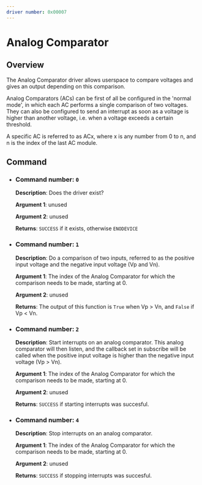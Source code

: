 ```yaml
---
driver number: 0x00007
---
```


# Analog Comparator

## Overview

The Analog Comparator driver allows userspace to compare voltages and
gives an output depending on this comparison. 

Analog Comparators (ACs) can be first of all be configured in the 'normal
mode', in which each AC performs a single comparison of two voltages. They can
also be configured to send an interrupt as soon as a voltage is higher than another voltage, i.e. when a voltage exceeds a certain threshold. 

A specific AC is referred to as ACx, where x is any number from 0 to n, and n is
the index of the last AC module.

## Command

  * ### Command number: `0`

    **Description**: Does the driver exist?

    **Argument 1**: unused

    **Argument 2**: unused

    **Returns**: `SUCCESS` if it exists, otherwise `ENODEVICE`

  * ### Command number: `1`

    **Description**: Do a comparison of two inputs, referred to as the positive
    input voltage and the negative input voltage (Vp and Vn).

    **Argument 1**: The index of the Analog Comparator for which the comparison
    needs to be made, starting at 0.

    **Argument 2**: unused

    **Returns**: The output of this function is `True` when Vp > Vn, and 
    `False` if Vp < Vn.

* ### Command number: `2`

    **Description**: Start interrupts on an analog comparator. This analog
    comparator will then listen, and the callback set in subscribe will be
    called when the positive input voltage is higher than the negative input 
    voltage (Vp > Vn).

    **Argument 1**: The index of the Analog Comparator for which the comparison
    needs to be made, starting at 0.

    **Argument 2**: unused

    **Returns**: `SUCCESS` if starting interrupts was succesful.

* ### Command number: `4`

    **Description**: Stop interrupts on an analog comparator. 

    **Argument 1**: The index of the Analog Comparator for which the comparison
    needs to be made, starting at 0.

    **Argument 2**: unused

    **Returns**: `SUCCESS` if stopping interrupts was succesful.
